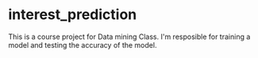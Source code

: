 # interest_prediction
This is a course project for Data mining Class.
I'm resposible for training a model and testing the accuracy of the model.

